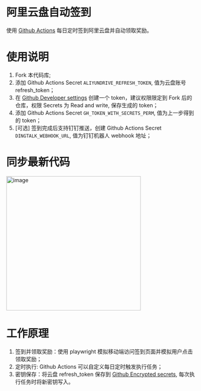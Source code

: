 # 阿里云盘自动签到
使用 [Github Actions](https://github.com/features/actions) 每日定时签到阿里云盘并自动领取奖励。

# 使用说明
1. Fork 本代码库;
2. 添加 Github Actions Secret `ALIYUNDRIVE_REFRESH_TOKEN`, 值为云盘账号 refresh_token；
3. 在 [Github Developer settings](https://github.com/settings/tokens?type=beta) 创建一个 token，建议权限限定到 Fork 后的仓库，权限 Secrets 为 Read and write, 保存生成的 token；
4. 添加 Github Actions Secret `GH_TOKEN_WITH_SECRETS_PERM`, 值为上一步得到的 token；
5. [可选] 签到完成后支持钉钉推送，创建 Github Actions Secret `DINGTALK_WEBHOOK_URL`, 值为钉钉机器人 webhook 地址；

# 同步最新代码
<img width="355" alt="image" src="https://user-images.githubusercontent.com/1747852/231325689-0cd45b77-396f-4d55-a0e6-94b814a8b3ca.png">


# 工作原理
1. 签到并领取奖励：使用 playwright 模拟移动端访问签到页面并模拟用户点击领取奖励；
2. 定时执行: Github Actions 可以自定义每日定时触发执行任务；
3. 密钥保存：将云盘 refresh_token 保存到 [Github Encrypted secrets](https://docs.github.com/en/actions/security-guides/encrypted-secrets), 每次执行任务时将新密钥写入。
